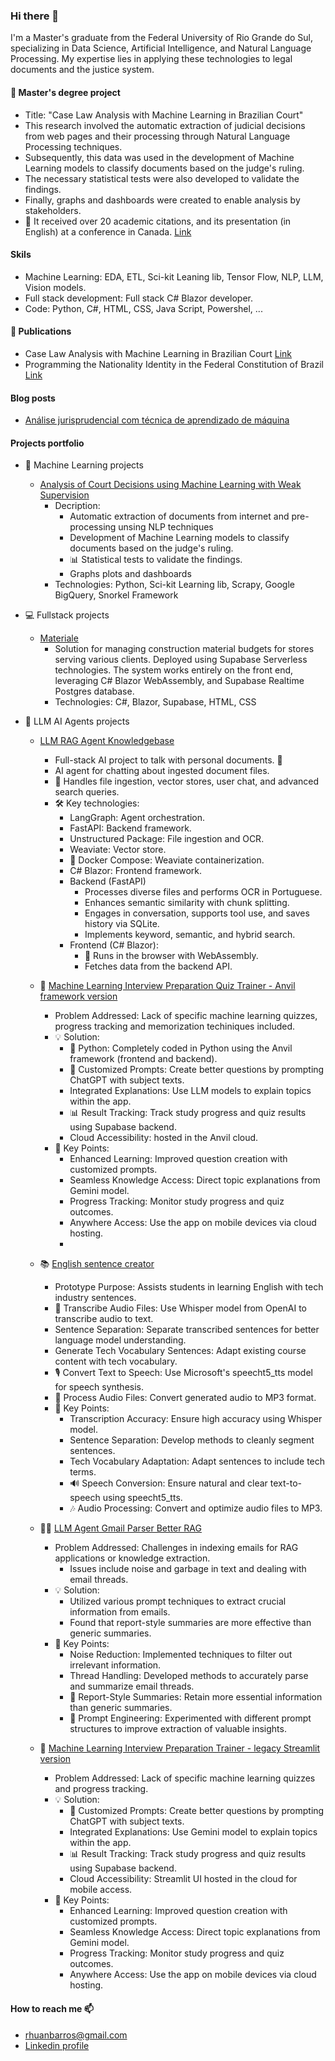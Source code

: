 ### Hi there 👋

I'm a Master's graduate from the Federal University of Rio Grande do Sul, specializing in Data Science, Artificial Intelligence, and Natural Language Processing. My expertise lies in applying these technologies to legal documents and the justice system.

#### 📖 Master's degree project 
-  Title: "Case Law Analysis with Machine Learning in Brazilian Court"
-  This research involved the automatic extraction of judicial decisions from web pages and their processing through Natural Language Processing techniques.
-  Subsequently, this data was used in the development of Machine Learning models to classify documents based on the judge's ruling.
-  The necessary statistical tests were also developed to validate the findings.
-  Finally, graphs and dashboards were created to enable analysis by stakeholders.
-  🚀 It received over 20 academic citations, and its presentation (in English) at a conference in Canada. [Link](https://scholar.google.com/citations?view_op=view_citation&hl=pt-BR&user=4yppHS4AAAAJ&citation_for_view=4yppHS4AAAAJ:u-x6o8ySG0sC)

#### Skils
-  Machine Learning: EDA, ETL, Sci-kit Leaning lib, Tensor Flow, NLP, LLM, Vision models.
-  Full stack development: Full stack C# Blazor developer.
-  Code: Python, C#, HTML, CSS, Java Script, Powershel, ...

#### 📖 Publications
-  Case Law Analysis with Machine Learning in Brazilian Court [Link](https://scholar.google.com/citations?view_op=view_citation&hl=pt-BR&user=4yppHS4AAAAJ&citation_for_view=4yppHS4AAAAJ:u-x6o8ySG0sC)
-  Programming the Nationality Identity in the Federal Constitution of Brazil [Link](https://scholar.google.com.br/citations?view_op=view_citation&hl=pt-BR&user=4yppHS4AAAAJ&citation_for_view=4yppHS4AAAAJ:d1gkVwhDpl0C)

#### Blog posts
-  [Análise jurisprudencial com técnica de aprendizado de máquina](https://medium.com/@rhuanbarros/an%C3%A1lise-jurisprudencial-com-t%C3%A9cnica-de-aprendizado-de-m%C3%A1quina-925a14f07325)

#### Projects portfolio
- 🧠 Machine Learning projects
    -  [Analysis of Court Decisions using Machine Learning with Weak Supervision](https://github.com/rhuanbarros/court_decisions_jurimetric_analysis)
        - Decription:
            - Automatic extraction of documents from internet and pre-processing unsing NLP techniques
            - Development of Machine Learning models to classify documents based on the judge's ruling.
            - 📊 Statistical tests to validate the findings.
            - Graphs plots and dashboards
        - Technologies: Python, Sci-kit Learning lib, Scrapy, Google BigQuery, Snorkel Framework

- 💻 Fullstack projects
    -  [Materiale](https://github.com/rhuanbarros/MaterialeShop.Admin)
        - Solution for managing construction material budgets for stores serving various clients. Deployed using Supabase Serverless technologies. The system works entirely on the front end, leveraging C# Blazor WebAssembly, and Supabase Realtime Postgres database.
        - Technologies: C#, Blazor, Supabase, HTML, CSS
          
- 🤖 LLM AI Agents projects
    - [LLM RAG Agent Knowledgebase](https://github.com/rhuanbarros/llm-rag-agent-knowledgebase)
        - Full-stack AI project to talk with personal documents. 🚀
        - AI agent for chatting about ingested document files.
        - 📁 Handles file ingestion, vector stores, user chat, and advanced search queries.
        - 🛠️ Key technologies:
            - LangGraph: Agent orchestration.
            - FastAPI: Backend framework.
            - Unstructured Package: File ingestion and OCR.
            - Weaviate: Vector store.
            - 🐳 Docker Compose: Weaviate containerization.
            - C# Blazor: Frontend framework.
            - Backend (FastAPI)
                - Processes diverse files and performs OCR in Portuguese.
                - Enhances semantic similarity with chunk splitting.
                - Engages in conversation, supports tool use, and saves history via SQLite.
                - Implements keyword, semantic, and hybrid search.
            - Frontend (C# Blazor):
                - 🚀 Runs in the browser with WebAssembly.
                - Fetches data from the backend API.
             
    - 🤖 [Machine Learning Interview Preparation Quiz Trainer - Anvil framework version](https://github.com/rhuanbarros/quiz-study-trainer)
        - Problem Addressed: Lack of specific machine learning quizzes, progress tracking and memorization techiniques included.
        - 💡 Solution:
          - 🐍 Python: Completely coded in Python using the Anvil framework (frontend and backend).
          - 📝 Customized Prompts: Create better questions by prompting ChatGPT with subject texts.
          - Integrated Explanations: Use LLM models to explain topics within the app.
          - 📊 Result Tracking: Track study progress and quiz results using Supabase backend.
          - Cloud Accessibility: hosted in the Anvil cloud.
        - 🔑 Key Points:
          - Enhanced Learning: Improved question creation with customized prompts.
          - Seamless Knowledge Access: Direct topic explanations from Gemini model.
          - Progress Tracking: Monitor study progress and quiz outcomes.
          - Anywhere Access: Use the app on mobile devices via cloud hosting.
          - 
    - 📚 [English sentence creator](https://github.com/rhuanbarros/llm-english-study-audio-sentece-creator)
        - Prototype Purpose: Assists students in learning English with tech industry sentences.
        - 📝 Transcribe Audio Files: Use Whisper model from OpenAI to transcribe audio to text.
        - Sentence Separation: Separate transcribed sentences for better language model understanding.
        - Generate Tech Vocabulary Sentences: Adapt existing course content with tech vocabulary.
        - 🎙️ Convert Text to Speech: Use Microsoft's speecht5_tts model for speech synthesis.
        - 🎵 Process Audio Files: Convert generated audio to MP3 format.
        - 🔑 Key Points:
          - Transcription Accuracy: Ensure high accuracy using Whisper model.
          - Sentence Separation: Develop methods to cleanly segment sentences.
          - Tech Vocabulary Adaptation: Adapt sentences to include tech terms.
          - 🔊 Speech Conversion: Ensure natural and clear text-to-speech using speecht5_tts.
          - 🎶 Audio Processing: Convert and optimize audio files to MP3.

    - 📧🤖 [LLM Agent Gmail Parser Better RAG](https://github.com/rhuanbarros/llm-agent-gmail_parser-better-rag)
        - Problem Addressed: Challenges in indexing emails for RAG applications or knowledge extraction.
            - Issues include noise and garbage in text and dealing with email threads.
        - 💡 Solution:
            - Utilized various prompt techniques to extract crucial information from emails.
            - Found that report-style summaries are more effective than generic summaries.
        - 🌟 Key Points:
            - Noise Reduction: Implemented techniques to filter out irrelevant information.
            - Thread Handling: Developed methods to accurately parse and summarize email threads.
            - 📝 Report-Style Summaries: Retain more essential information than generic summaries.
            - 🔧 Prompt Engineering: Experimented with different prompt structures to improve extraction of valuable insights.

    - 🤖 [Machine Learning Interview Preparation Trainer - legacy Streamlit version](https://github.com/rhuanbarros/llm-quiz-creator-streamlitapp-trainer)
        - Problem Addressed: Lack of specific machine learning quizzes and progress tracking.
        - 💡 Solution:
          - 📝 Customized Prompts: Create better questions by prompting ChatGPT with subject texts.
          - Integrated Explanations: Use Gemini model to explain topics within the app.
          - 📊 Result Tracking: Track study progress and quiz results using Supabase backend.
          - Cloud Accessibility: Streamlit UI hosted in the cloud for mobile access.
        - 🔑 Key Points:
          - Enhanced Learning: Improved question creation with customized prompts.
          - Seamless Knowledge Access: Direct topic explanations from Gemini model.
          - Progress Tracking: Monitor study progress and quiz outcomes.
          - Anywhere Access: Use the app on mobile devices via cloud hosting.

#### How to reach me 📫
-  rhuanbarros@gmail.com
-  [Linkedin profile](https://www.linkedin.com/in/rhuan-barros-87a8aa5/)
